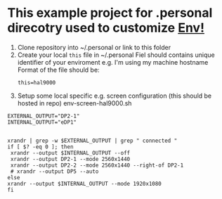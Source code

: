# This example project for .personal direcotry used to customize [Env!](https://github.com/hicolour/env)


1. Clone repository into ~/.personal or link to this folder
2. Create your local `this` file in ~/.personal 
   Fiel should contains unique identifier of your enviroment e.g. I'm using my machine hostname
   Format of the file should be:
   ```
   this=hal9000
   ```
3. Setup some local specific e.g. screen configuration (this should be hosted in repo)
env-screen-hal9000.sh
 ```
 EXTERNAL_OUTPUT="DP2-1"
INTERNAL_OUTPUT="eDP1"


xrandr | grep -w $EXTERNAL_OUTPUT | grep " connected "
if [ $? -eq 0 ]; then
  xrandr --output $INTERNAL_OUTPUT --off 
  xrandr --output DP2-1 --mode 2560x1440
  xrandr --output DP2-2 --mode 2560x1440 --right-of DP2-1
  # xrandr --output DP5 --auto 
else
 xrandr --output $INTERNAL_OUTPUT --mode 1920x1080
fi
```


